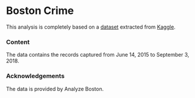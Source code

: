 # Boston Crime

This analysis is completely based on a [dataset](https://www.kaggle.com/AnalyzeBoston/crimes-in-boston) extracted from [Kaggle](https://www.kaggle.com/).

### Content
The data contains the records captured from June 14, 2015 to September 3, 2018.

### Acknowledgements
The data is provided by Analyze Boston.







